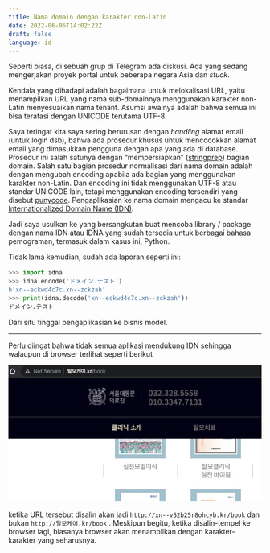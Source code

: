 ```yaml
---
title: Nama domain dengan karakter non-Latin
date: 2022-06-06T14:02:22Z
draft: false
language: id
---
```


Seperti biasa, di sebuah grup di Telegram ada diskusi. Ada yang sedang mengerjakan proyek portal untuk beberapa negara Asia dan *stuck*.

Kendala yang dihadapi adalah bagaimana untuk melokalisasi URL, yaitu menampilkan URL yang nama sub-domainnya menggunakan karakter non-Latin menyesuaikan nama tenant. Asumsi awalnya adalah bahwa semua ini bisa teratasi dengan UNICODE terutama UTF-8.

Saya teringat kita saya sering berurusan dengan *handling* alamat email (untuk login dsb), bahwa ada prosedur khusus untuk mencocokkan alamat email yang dimasukkan pengguna dengan apa yang ada di database. Prosedur ini salah satunya dengan “mempersiapkan” ([stringprep](https://en.wikipedia.org/wiki/Nameprep)) bagian domain. Salah satu bagian prosedur normalisasi dari nama domain adalah dengan mengubah encoding apabila ada bagian yang menggunakan karakter non-Latin. Dan encoding ini tidak menggunakan UTF-8 atau standar UNICODE lain, tetapi menggunakan encoding tersendiri yang disebut [punycode](https://en.wikipedia.org/wiki/Punycode). Pengaplikasian ke nama domain mengacu ke standar [Internationalized Domain Name (IDN)](https://en.wikipedia.org/wiki/Internationalized_domain_name).

Jadi saya usulkan ke yang bersangkutan buat mencoba library / package dengan nama IDN atau IDNA yang sudah tersedia untuk berbagai bahasa pemograman, termasuk dalam kasus ini, Python.

Tidak lama kemudian, sudah ada laporan seperti ini:

```python
>>> import idna
>>> idna.encode('ドメイン.テスト')
b'xn--eckwd4c7c.xn--zckzah'
>>> print(idna.decode('xn--eckwd4c7c.xn--zckzah'))
ドメイン.テスト
```

Dari situ tinggal pengaplikasian ke bisnis model.

---

Perlu diingat bahwa tidak semua aplikasi mendukung IDN sehingga walaupun di browser terlihat seperti berikut

![Untitled](images/kr.jpg#center)

ketika URL tersebut disalin akan jadi `http://xn--v52b25r8ohcyb.kr/book` dan bukan `http://탈모케어.kr/book` . Meskipun begitu, ketika disalin-tempel ke browser lagi, biasanya browser akan menampilkan dengan karakter-karakter yang seharusnya.
